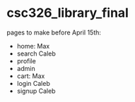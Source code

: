 # csc326_library_final


pages to make before April 15th:
- home: Max
- search Caleb
- profile
- admin
- cart: Max
- login Caleb
- signup Caleb
